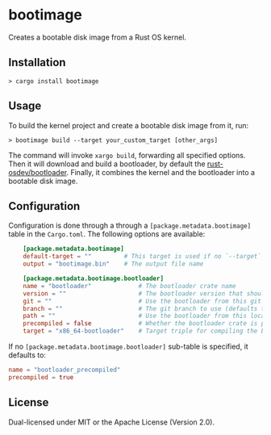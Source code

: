 # bootimage

Creates a bootable disk image from a Rust OS kernel.

## Installation

```
> cargo install bootimage
```

## Usage

To build the kernel project and create a bootable disk image from it, run:

```
> bootimage build --target your_custom_target [other_args]
```

The command will invoke `xargo build`, forwarding all specified options. Then it will download and build a bootloader, by default the [rust-osdev/bootloader](https://github.com/rust-osdev/bootloader). Finally, it combines the kernel and the bootloader into a bootable disk image.

## Configuration

Configuration is done through a through a `[package.metadata.bootimage]` table in the `Cargo.toml`. The following options are available:

```toml
    [package.metadata.bootimage]
    default-target = ""         # This target is used if no `--target` is passed
    output = "bootimage.bin"    # The output file name

    [package.metadata.bootimage.bootloader]
    name = "bootloader"             # The bootloader crate name
    version = ""                    # The bootloader version that should be used
    git = ""                        # Use the bootloader from this git repository
    branch = ""                     # The git branch to use (defaults to master)
    path = ""                       # Use the bootloader from this local path
    precompiled = false             # Whether the bootloader crate is precompiled
    target = "x86_64-bootloader"    # Target triple for compiling the bootloader
```

If no `[package.metadata.bootimage.bootloader]` sub-table is specified, it defaults to:

```toml
name = "bootloader_precompiled"
precompiled = true
```

## License
Dual-licensed under MIT or the Apache License (Version 2.0).
